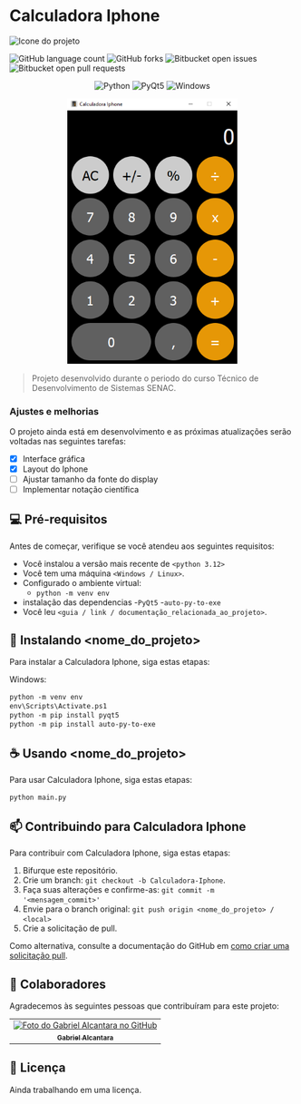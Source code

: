 # Calculadora Iphone 
<img src="calculator.ico" width="70" alt="Icone do projeto">


![GitHub language count](https://img.shields.io/github/languages/count/iuricode/README-template?style=for-the-badge)
![GitHub forks](https://img.shields.io/github/forks/iuricode/README-template?style=for-the-badge)
![Bitbucket open issues](https://img.shields.io/bitbucket/issues/iuricode/README-template?style=for-the-badge)
![Bitbucket open pull requests](https://img.shields.io/bitbucket/pr-raw/iuricode/README-template?style=for-the-badge)

<div align="center">

![Python](https://img.shields.io/badge/python-3776AB?style=for-the-badge&logo=python&logoColor=white)
![PyQt5](https://img.shields.io/badge/Qt-%23217346.svg?style=for-the-badge&logo=Qt&logoColor=white)
![Windows](https://img.shields.io/badge/Windows-0078D6?style=for-the-badge&logo=windows&logoColor=white)

  <img src="exemplo.png" width="300" alt="Exemplo imagem">
</div>

> Projeto desenvolvido durante o periodo do curso Técnico de Desenvolvimento de Sistemas SENAC.

### Ajustes e melhorias

O projeto ainda está em desenvolvimento e as próximas atualizações serão voltadas nas seguintes tarefas:

- [x] Interface gráfica
- [x] Layout do Iphone
- [ ] Ajustar tamanho da fonte do display
- [ ] Implementar notação científica

## 💻 Pré-requisitos

Antes de começar, verifique se você atendeu aos seguintes requisitos:

- Você instalou a versão mais recente de `<python 3.12>`
- Você tem uma máquina `<Windows / Linux>`.
- Configurado o ambiente virtual:
    - `python -m venv env`
- instalação das dependencias
    -`PyQt5`
    -`auto-py-to-exe`
- Você leu `<guia / link / documentação_relacionada_ao_projeto>`.

## 🚀 Instalando <nome_do_projeto>

Para instalar a Calculadora Iphone, siga estas etapas:

Windows:

```
python -m venv env
env\Scripts\Activate.ps1
python -m pip install pyqt5
python -m pip install auto-py-to-exe
```

## ☕ Usando <nome_do_projeto>

Para usar Calculadora Iphone, siga estas etapas:

```
python main.py
```

## 📫 Contribuindo para Calculadora Iphone

Para contribuir com Calculadora Iphone, siga estas etapas:

1. Bifurque este repositório.
2. Crie um branch: `git checkout -b Calculadora-Iphone`.
3. Faça suas alterações e confirme-as: `git commit -m '<mensagem_commit>'`
4. Envie para o branch original: `git push origin <nome_do_projeto> / <local>`
5. Crie a solicitação de pull.

Como alternativa, consulte a documentação do GitHub em [como criar uma solicitação pull](https://help.github.com/en/github/collaborating-with-issues-and-pull-requests/creating-a-pull-request).

## 🤝 Colaboradores

Agradecemos às seguintes pessoas que contribuíram para este projeto:

<table>
  <tr>
    <td align="center">
      <a href="#" title="Gabriel Alcantara">
        <img src="https://avatars.githubusercontent.com/u/164343305?u=2e56be2a1caa7ea1695d15455b3b5bc263697536&v=4" width="100px;" alt="Foto do Gabriel Alcantara no GitHub"/><br>
        <sub>
          <b>Gabriel Alcantara</b>
        </sub>
      </a>
    </td>
  </tr>
</table>

## 📝 Licença

Ainda trabalhando em uma licença.